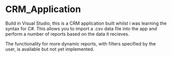 # CRM_Application

Build in Visual Studio, this is a CRM application built whilst i was learning the syntax for C#. This allows you to import a .csv data file into the app and perform a number of reports based on the data it recieves. 

The functionality for more dynamic reports, with filters specified by the user, is available but not yet implemented.
